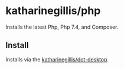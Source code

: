 # katharinegillis/php
Installs the latest Php, Php 7.4, and Composer.

## Install
Installs via the [katharinegillis/dot-desktop](https://github.com/katharinegillis/dot-desktop).
